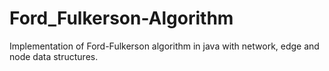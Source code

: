 # Ford_Fulkerson-Algorithm
Implementation of Ford-Fulkerson algorithm in java with network, edge and node data structures.
